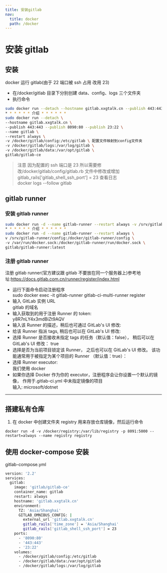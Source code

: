 ```yaml
---
title: 安装gitlab
nav:
  title: docker
  path: /docker
---
```


# 安装 gitlab

## 安装

docker 运行 gitlab(由于 22 端口被 ssh 占用 改用 23)

- 在/docker/gitlab 目录下分别创建 data、config、logs 三个文件夹
- 执行命令

```bash
sudo docker run --detach --hostname gitlab.xxgtalk.cn --publish 443:443 --publish 8090:80 --publish 23:22 --name gitlab --restart always -v /docker/gitlab/config:/etc/gitlab -v /docker/gitlab/logs:/var/log/gitlab -v /docker/gitlab/data:/var/opt/gitlab gitlab/gitlab-ce
* * * * * * 介绍 * * * * * *
sudo docker run --detach \
--hostname gitlab.xxgtalk.cn \
--publish 443:443 --publish 8090:80 --publish 23:22 \
--name gitlab \
--restart always \
-v /docker/gitlab/config:/etc/gitlab \ 配置文件映射到config文件夹
-v /docker/gitlab/logs:/var/log/gitlab \
-v /docker/gitlab/data:/var/opt/gitlab \
gitlab/gitlab-ce
```

> 注意
> 因为配置的 ssh 端口是 23 所以需要修改/docker/gitlab/config/gitlab.rb 文件中修改或增加  
>  gitlab_rails['gitlab_shell_ssh_port'] = 23
> 查看日志  
> docker logs --follow gitlab

## gitlab runner

### 安装 gitlab runner

```bash
sudo docker run -d --name gitlab-runner --restart always -v /srv/gitlab-runner/config:/docker/gitlab-runner/config -v /var/run/docker.sock:/docker/gitlab-runner/run/docker.sock gitlab/gitlab-runner:latest
* * * * * * 介绍 * * * * * *
sudo docker run -d --name gitlab-runner --restart always \
v /srv/gitlab-runner/config:/docker/gitlab-runner/config \
-v /var/run/docker.sock:/docker/gitlab-runner/run/docker.sock \
gitlab/gitlab-runner:latest
```

### 注册 gitlab runner

注册 gitlab runner(官方建议跟 gitlab 不要放在同一个服务器上)参考地址:https://docs.gitlab.com.cn/runner/register/index.html

- 运行下面命令启动注册程序  
  sudo docker exec -it gitlab-runner gitlab-ci-multi-runner register
- 输入 GitLab 实例 URL  
  gitlab 的域名
- 输入获取到的用于注册 Runner 的 token:  
  y8R7nLY4x3mdBiZt9AQV
- 输入该 Runner 的描述，稍后也可通过 GitLab's UI 修改:
- 给该 Runner 指派 tags, 稍后也可以在 GitLab's UI 修改:
- 选择 Runner 是否接收未指定 tags 的任务（默认值：false）， 稍后可以在 GitLab's UI 修改： true
- 选择是否为当前项目锁定该 Runner， 之后也可以在 GitLab's UI 修改。 该功能通常用于被指定为某个项目的 Runner （默认值：true）：
- 选择 Runner executor:  
  我们使用 docker
- 如果你选择 Docker 作为你的 executor，注册程序会让你设置一个默认的镜像， 作用于.gitlab-ci.yml 中未指定镜像的项目  
  输入: microsoft/dotnet

---

## 搭建私有仓库

1. 在 docker 中创建文件夹 registry 用来存放仓库镜像，然后运行命令

```docker
docker run -d -v /docker/registry:/var/lib/registry -p 8091:5000 --restart=always --name registry registry
```

## 使用 docker-compose 安装

gitlab-compose.yml

```bash
version: '2.2'
services:
  gitlab:
    image: 'gitlab/gitlab-ce'
    container_name: gitlab
    restart: always
    hostname: 'gitlab.xxgtalk.cn'
    environment:
      TZ: 'Asia/Shanghai'
      GITLAB_OMNIBUS_CONFIG: |
        external_url 'gitlab.xxgtalk.cn'
        gitlab_rails['time_zone'] = 'Asia/Shanghai'
        gitlab_rails['gitlab_shell_ssh_port'] = 23
    ports:
      - '8090:80'
      - '443:443'
      - '23:22'
    volumes:
      - /docker/gitlab/config:/etc/gitlab
      - /docker/gitlab/data:/var/opt/gitlab
      - /docker/gitlab/logs:/var/log/gitlab

```
